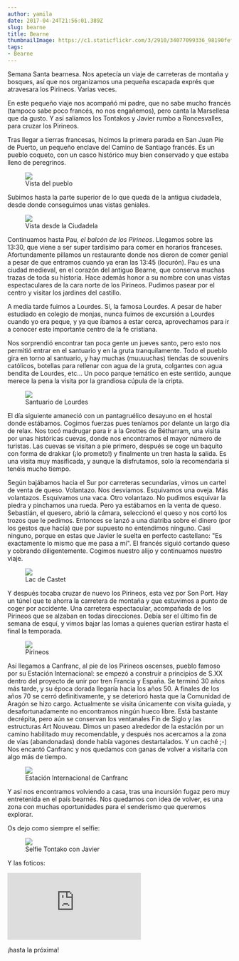 ```yaml
---
author: yamila
date: 2017-04-24T21:56:01.389Z
slug: bearne
title: Bearne
thumbnailImage: https://c1.staticflickr.com/3/2910/34077099336_98190fef17.jpg
tags:
- Bearne
---
```


Semana Santa bearnesa. Nos apetecía un viaje de carreteras de montaña y bosques, así que nos organizamos una pequeña escapada exprés que atravesara los Pirineos. Varias veces.

En este pequeño viaje nos acompañó mi padre, que no sabe mucho francés (tampoco sabe poco francés, no nos engañemos), pero canta la Marsellesa que da gusto. Y así salíamos los Tontakos y Javier rumbo a Roncesvalles, para cruzar los Pirineos.

Tras llegar a tierras francesas, hicimos la primera parada en San Juan Pie de Puerto, un pequeño enclave del Camino de Santiago francés. Es un pueblo coqueto, con un casco histórico muy bien conservado y que estaba lleno de peregrinos.

<figure>
<img src="https://c1.staticflickr.com/3/2910/34077099336_98190fef17.jpg" />
<figcaption>Vista del pueblo</figcaption>
</figure>

Subimos hasta la parte superior de lo que queda de la antigua ciudadela, desde donde conseguimos unas vistas geniales.

<figure>
<img src="https://c1.staticflickr.com/3/2950/33960788492_dc2bcc5602.jpg" />
<figcaption>Vista desde la Ciudadela</figcaption>
</figure>

Continuamos hasta Pau, <em>el balcón de los Pirineos</em>. Llegamos sobre las 13:30, que viene a ser super tardísimo para comer en horarios franceses. Afortundamente pillamos un restaurante donde nos dieron de comer genial a pesar de que entramos cuando ya eran las 13:45 (locurón). Pau es una ciudad medieval, en el corazón del antiguo Bearne, que conserva muchas trazas de toda su historia. Hace además honor a su nombre con unas vistas espectaculares de la cara norte de los Pirineos. Pudimos pasear por el centro y visitar los jardines del castillo.

A media tarde fuimos a Lourdes. Sí, la famosa Lourdes. A pesar de haber estudiado en colegio de monjas, nunca fuimos de excursión a Lourdes cuando yo era peque, y ya que íbamos a estar cerca, aprovechamos para ir a conocer este importante centro de la fe cristiana.

Nos sorprendió encontrar tan poca gente un jueves santo, pero esto nos permitió entrar en el santuario y en la gruta tranquilamente. Todo el pueblo gira en torno al santuario, y hay muchas (muuuuchas) tiendas de souvenirs católicos, botellas para rellenar con agua de la gruta, colgantes con agua bendita de Lourdes, etc... Un poco parque temático en este sentido, aunque merece la pena la visita por la grandiosa cúpula de la cripta.

<figure>
<img src="https://c1.staticflickr.com/3/2898/33306512713_f1becbf1e5.jpg" />
<figcaption>Santuario de Lourdes</figcaption>
</figure>

El día siguiente amaneció con un pantagruélico desayuno en el hostal donde estábamos. Cogimos fuerzas pues teníamos por delante un largo día de relax. Nos tocó madrugar para ir a la Grottes de Bétharram, una visita por unas históricas cuevas, donde nos encontramos el mayor número de turistas. Las cuevas se visitan a pie primero, después se coge un baquito con forma de drakkar (¡lo prometo!) y finalmente un tren hasta la salida. Es una visita muy masificada, y aunque la disfrutamos, solo la recomendaría si tenéis mucho tiempo.

Según bajábamos hacia el Sur por carreteras secundarias, vimos un cartel de venta de queso. Volantazo. Nos desviamos. Esquivamos una oveja. Más volantazos. Esquivamos una vaca. Otro volantazo. No pudimos esquivar la piedra y pinchamos una rueda. Pero ya estábamos en la venta de queso. Sebastián, el quesero, abrió la cámara, seleccionó el queso y nos cortó los trozos que le pedimos. Entonces se lanzó a una diatriba sobre el dinero (por los gestos que hacía) que por supuesto no entendimos ninguno. Casi ninguno, porque en estas que Javier le suelta en perfecto castellano: "Es exactamente lo mismo que me pasa a mí". El francés siguió cortando queso y cobrando diligentemente. Cogimos nuestro alijo y continuamos nuestro viaje.

<figure>
<img src="https://c1.staticflickr.com/3/2875/33306526373_1c55c56638.jpg" />
<figcaption>Lac de Castet</figcaption>
</figure>

Y después tocaba cruzar de nuevo los Pirineos, esta vez por Son Port. Hay un túnel que te ahorra la carretera de montaña y que estuvimos a punto de coger por accidente. Una carretera espectacular, acompañada de los Pirineos que se alzaban en todas direcciones. Debía ser el último fin de semana de esquí, y vimos bajar las lomas a quienes querían estirar hasta el final la temporada.

<figure>
<img src="https://c1.staticflickr.com/3/2821/33733092150_833428f9b3.jpg" />
<figcaption>Pirineos</figcaption>
</figure>

Así llegamos a Canfranc, al pie de los Pirineos oscenses, pueblo famoso por su Estación Internacional: se empezó a construir a principios de S.XX dentro del proyecto de unir por tren Francia y España. Se terminó 30 años más tarde, y su época dorada llegaría hacia los años 50. A finales de los años 70 se cerró definitivamente, y se deterioró hasta que la Comunidad de Aragón se hizo cargo. Actualmente se visita únicamente con visita guiada, y desafortunadamente no encontramos ningún hueco libre. Está bastante decrépita, pero aún se conservan los ventanales Fin de Siglo y las estructuras Art Nouveau. Dimos un paseo alrededor de la estación por un camino habilitado muy recomendable, y después nos acercamos a la zona de vías (abandonadas) donde había vagones destartalados. Y un caché ;-) Nos encantó Canfranc y nos quedamos con ganas de volver a visitarla con algo más de tiempo.

<figure>
<img src="https://c1.staticflickr.com/3/2838/33306386853_8c78a2044d.jpg" />
<figcaption>Estación Internacional de Canfranc</figcaption>
</figure>

Y así nos encontramos volviendo a casa, tras una incursión fugaz pero muy entretenida en el país bearnés. Nos quedamos con idea de volver, es una zona con muchas oportunidades para el senderismo que queremos explorar.

Os dejo como siempre el selfie:

<figure>
<img src="https://c1.staticflickr.com/3/2915/33987717531_6740a1ee02.jpg" />
<figcaption>Selfie Tontako con Javier</figcaption>
</figure>

Y las foticos:

<div class='embed-container'><iframe src='https://www.flickr.com/photos/125687915@N08/albums/72157682757973715/player' frameborder='0' allowfullscreen webkitallowfullscreen mozallowfullscreen oallowfullscreen msallowfullscreen></iframe></div>

¡hasta la próxima!

